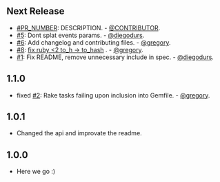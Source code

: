 ## Next Release

* [#PR_NUMBER](https://github.com/jouba/pull/PR_NUMBER): DESCRIPTION. - [@CONTRIBUTOR](https://github.com/CONTRIBUTOR).
* [#5](https://github.com/jouba/pull/5): Dont splat events params. - [@diegodurs](https://github.com/diegodurs).
* [#6](https://github.com/jouba/pull/6): Add changelog and contributing files. - [@gregory](https://github.com/gregory).
* [#8](https://github.com/jouba/pull/8): [fix ruby <2 to_h -> to_hash](https://github.com/gregory/jouba/issues/7) . - [@gregory](https://github.com/gregory).
* [#1](https://github.com/gregory/jouba/pull/1): Fix README, remove unnecessary include in spec. - [@diegodurs](https://github.com/diegodurs).

## 1.1.0

* fixed [#2](https://github.com/gregory/jouba/issues/2): Rake tasks failing upon inclusion into Gemfile. - [@gregory](https://github.com/gregory).

## 1.0.1

* Changed the api and improvate the readme.

## 1.0.0
* Here we go :)
